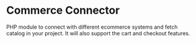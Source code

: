 # Commerce Connector

PHP module to connect with different ecommerce systems and fetch catalog in your project.
It will also support the cart and checkout features.
